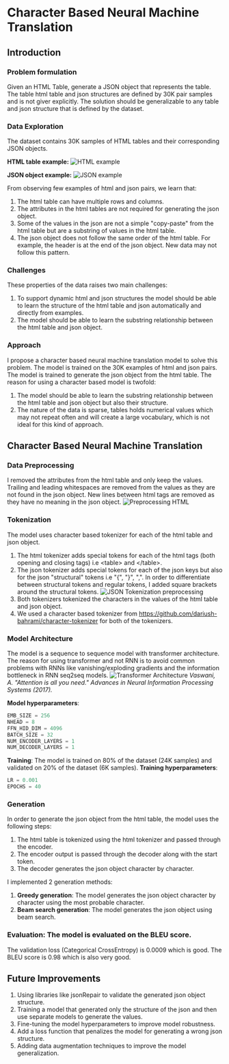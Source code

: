 # Character Based Neural Machine Translation
## Introduction
### Problem formulation
Given an HTML Table, generate a JSON object that represents the table.
The table html table and json structures are defined by 30K pair samples and is not giver explicitly.
The solution should be generalizable to any table and json structure that is defined by the dataset.

### Data Exploration
The dataset contains 30K samples of HTML tables and their corresponding JSON objects.

**HTML table example:**
![HTML example](./readme_resources/html_example.png)

**JSON object example:**
![JSON example](./readme_resources/json_exmaple.png)

From observing few examples of html and json pairs, we learn that:
1. The html table can have multiple rows and columns.
2. The attributes in the html tables are not required for generating the json object.
3. Some of the values in the json are not a simple "copy-paste" from the html table
but are a substring of values in the html table.
4. The json object does not follow the same order of the html table.
For example, the header is at the end of the json object. New data may not follow this pattern.

### Challenges
These properties of the data raises two main challenges:
1. To support dynamic html and json structures the model should be able to learn the structure of the html table and json
automatically and directly from examples.
2. The model should be able to learn the substring relationship between the html table and json object.

### Approach
I propose a character based neural machine translation model to solve this problem.
The model is trained on the 30K examples of html and json pairs.
The model is trained to generate the json object from the html table.
The reason for using a character based model is twofold:
1. The model should be able to learn the substring relationship between the html table and json object
but also their structure.
2. The nature of the data is sparse, tables holds numerical values which may not repeat often and will create
a large vocabulary, which is not ideal for this kind of approach.


## Character Based Neural Machine Translation

### Data Preprocessing

I removed the attributes from the html table and only keep the values.
Trailing and leading whitespaces are removed from the values as they are not found in the json object.
New lines between html tags are removed as they have no meaning in the json object.
![Preprocessing HTML](./readme_resources/cleaning_html.png)


### Tokenization
The model uses character based tokenizer for each of the html table and json object.
1. The html tokenizer adds special tokens for each of the html tags (both opening and closing tags) i.e \<table> and \</table>.
2. The json tokenizer adds special tokens for each of the json keys but also for the json
"structural" tokens i.e "{", "}", ",".
In order to differentiate between structural tokens and regular tokens, I added square brackets
around the structural tokens. ![JSON Tokenization preprocessing](./readme_resources/json_after_tokenization_preprocessing.png)
3. Both tokenizers tokenized the characters in the values of the html table and json object.
4. We used a character based tokenizer from https://github.com/dariush-bahrami/character-tokenizer
for both of the tokenizers.

### Model Architecture
The model is a sequence to sequence model with transformer architecture.
The reason for using transformer and not RNN is to avoid common problems with RNNs like vanishing/exploding gradients
and the information bottleneck in RNN seq2seq models.
![Transformer Architecture](./readme_resources/transformer_attention_is_all_you_need.png)
*Vaswani, A. "Attention is all you need." Advances in Neural Information Processing Systems (2017).*

**Model hyperparameters**:
```python
EMB_SIZE = 256
NHEAD = 8
FFN_HID_DIM = 4096
BATCH_SIZE = 32
NUM_ENCODER_LAYERS = 1
NUM_DECODER_LAYERS = 1
```
**Training**: The model is trained on 80% of the dataset (24K samples) and validated on 20% of the dataset (6K samples).
**Training hyperparameters**:
```python
LR = 0.001
EPOCHS = 40
```
### Generation 
In order to generate the json object from the html table, the model uses the following steps:
1. The html table is tokenized using the html tokenizer and passed through the encoder.
2. The encoder output is passed through the decoder along with the start token.
3. The decoder generates the json object character by character.

I implemented 2 generation methods:
1. **Greedy generation**: The model generates the json object character by character using the most probable character.
2. **Beam search generation**: The model generates the json object using beam search.

### Evaluation: The model is evaluated on the BLEU score.
The validation loss (Categorical CrossEntropy) is 0.0009 which is good.
The BLEU score is 0.98 which is also very good.

## Future Improvements
1. Using libraries like jsonRepair to validate the generated json object structure.
2. Training a model that generated only the structure of the json and then use separate models to generate the values.
3. Fine-tuning the model hyperparameters to improve model robustness.
4. Add a loss function that penalizes the model for generating a wrong json structure.
5. Adding data augmentation techniques to improve the model generalization.
